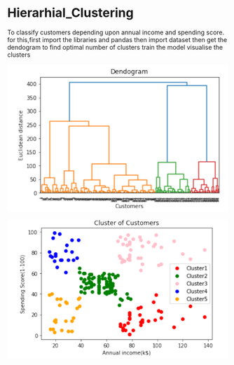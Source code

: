 # Hierarhial_Clustering
To classify customers depending upon annual income and spending score.
for this,first import the libraries and pandas 
then import dataset
then get the dendogram to find optimal number of clusters
train the model
visualise the clusters

<p align='center'>
  <a href="#"><img src="https://raw.githubusercontent.com/D-Sreshta/Hierarhial_Clustering/main/Plot%201%20Dendogram.png"></a>
  &nbsp;&nbsp;
 <a href="#"><img src="https://raw.githubusercontent.com/D-Sreshta/Hierarhial_Clustering/main/Plot%202%20Cluster%20of%20Customers.png"></a>
  &nbsp;&nbsp;
</p>

